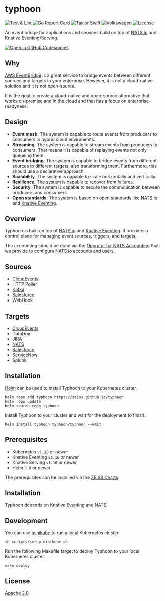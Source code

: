 # typhoon

[![Test & Lint](https://github.com/ZEISS/typhoon/actions/workflows/main.yml/badge.svg)](https://github.com/ZEISS/typhoon/actions/workflows/main.yml)
[![Go Report Card](https://goreportcard.com/badge/github.com/zeiss/typhoon)](https://goreportcard.com/report/github.com/zeiss/typhoon)
[![Taylor Swift](https://img.shields.io/badge/secured%20by-taylor%20swift-brightgreen.svg)](https://twitter.com/SwiftOnSecurity)
[![Volkswagen](https://auchenberg.github.io/volkswagen/volkswargen_ci.svg?v=1)](https://github.com/auchenberg/volkswagen)
[![License](https://img.shields.io/badge/License-Apache%202.0-blue.svg)](https://opensource.org/licenses/Apache-2.0)

An event bridge for applications and services build on top of [NATS.io](https://nats.io) and [Knative Eventing/Serving](https://knative.dev/docs/).

[![Open in GitHub Codespaces](https://github.com/codespaces/badge.svg)](https://codespaces.new/ZEISS/typhoon?quickstart=1)

## Why

[AWS EventBridge](https://aws.amazon.com/eventbridge/) is a great service to bridge events between different sources and targets in your enterprise. However, it is not a cloud-native solution and it is not open-source.

It is the goal to create a cloud-native and open-source alternative that works on-premise and in the cloud and that has a focus on enterprise-readyness.

## Design

* **Event mesh**. The system is capable to route events from producers to consumers in hybrid cloud environemts.
* **Streaming**. The system is capable to stream events from producers to consumers. That means it is capable of replaying events not only queueing them.
* **Event bridging**. The system is capable to bridge events from different sources to different targets, also transforming them. Furthermore, this should use a declarative approach.
* **Scalability**. The system is capable to scale horizontally and vertically.
* **Resilience**. The system is capable to recover from failures.
* **Security**. The system is capable to secure the communication between producers and consumers.
* **Open standards**. The system is based on open standards like [NATS.io](https://nats.io/) and [Knative Eventing](https://knative.dev/docs/eventing/).

## Overview

Typhoon is built on top of [NATS.io](https://nats.io/) and [Knative Eventing](https://knative.dev/docs/eventing/). It provides a control plane for managing event sources, triggers, and targets.

The accounting should be done via the  [Operator for NATS Accounting](https://github.com/ZEISS/natz-operator) that we provide to configure [NATS.io](https://nats.io/) accounts and users.

## Sources

* [CloudEvents](https://cloudevents.io/)
* HTTP Poller
* [Kafka](https://kafka.apache.org/)
* [Salesforce](https://www.salesforce.com/)
* WebHook

## Targets

* [CloudEvents](https://cloudevents.io/)
* DataDog
* JIRA
* [NATS](https://nats.io)
* [Salesforce](https://www.salesforce.com/)
* [ServiceNow](https://www.servicenow.com/)
* Splunk

## Installation

[Helm](https://helm.sh/) can be used to install Typhoon to your Kubernetes cluster.

```shell
helm repo add typhoon https://zeiss.github.io/typhoon
helm repo update
helm search repo typhoon
```

Install Typhoon to your cluster and wait for the deployment to finish.

```shell
helm install typhoon typhoon/typhoon --wait
```

## Prerequisites

* Kubernetes `v1.28` or newer
* Knative Eventing `v1.16` or newer
* Knative Serving `v1.16` or newer
* Helm `3.0` or newer

The prerequisites can be installed via the [ZEISS Charts](https://github.com/zeiss/charts).

## Installation

Typhoon depends on [Knative Eventing](https://knative.dev/docs/) and [NATS](https://nats.io).

## Development

You can use [minikube](https://minikube.sigs.k8s.io/docs/) to run a local Kubernetes cluster.

```shell
sh scripts/setup-minikube.sh
```

Run the following Makefile target to deploy Typhoon to your local Kubernetes cluster.

```shell
make deploy
```

## License

[Apache 2.0](/LICENSE)
